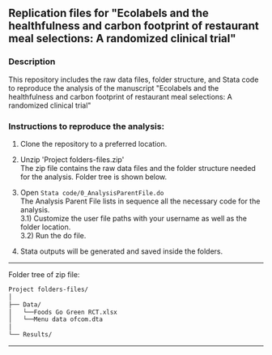 ## Replication files for "Ecolabels and the healthfulness and carbon footprint of restaurant meal selections: A randomized clinical trial"

### Description
This repository includes the raw data files, folder structure, and Stata code to reproduce the analysis of the manuscript "Ecolabels and the healthfulness and carbon footprint of restaurant meal selections: A randomized clinical trial"

### Instructions to reproduce the analysis:

1) Clone the repository to a preferred location.

2) Unzip 'Project folders-files.zip'  
The zip file contains the raw data files and the folder structure needed for the analysis. Folder tree is shown below.

3) Open `Stata code/0_AnalysisParentFile.do`  
The Analysis Parent File lists in sequence all the necessary code for the analysis.  
3.1) Customize the user file paths with your username as well as the folder location.  
3.2) Run the do file.

4) Stata outputs will be generated and saved inside the folders.  

*****

Folder tree of zip file:

```bash
Project folders-files/
│
├── Data/
│   └──Foods Go Green RCT.xlsx
│   └──Menu data ofcom.dta
│
└── Results/
```

*****
